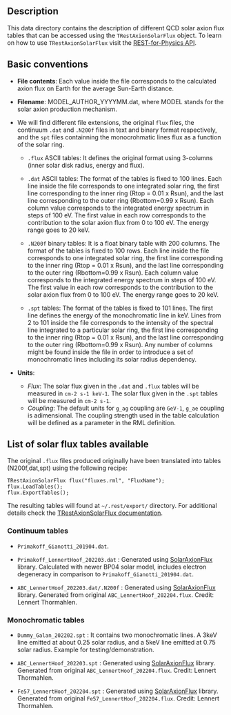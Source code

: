 
## Description

This data directory contains the description of different QCD solar axion flux tables that can be accessed using the `TRestAxionSolarFlux` object. To learn on how to use `TRestAxionSolarFlux` visit the [REST-for-Physics API](https://sultan.unizar.es/rest/).

## Basic conventions

- **File contents**: Each value inside the file corresponds to the calculated axion flux on Earth for the average Sun-Earth distance. 

- **Filename**: MODEL_AUTHOR_YYYYMM.dat, where MODEL stands for the solar axion production mechanism.

- We will find different file extensions, the original `flux` files, the continuum `.dat` and `.N200f` files in text and binary format respectively, and the `spt` files containning the monocrohmatic lines flux as a function of the solar ring.
	
    + `.flux` ASCII tables: It defines the original format using 3-columns (inner solar disk radius, energy and flux).

	+ `.dat` ASCII tables: The format of the tables is fixed to 100 lines. Each line inside the file corresponds to one integrated solar ring, the first line corresponding to the inner ring (Rtop = 0.01 x Rsun), and the last line corresponding to the outer ring (Rbottom=0.99 x Rsun). Each column value corresponds to the integrated energy spectrum in steps of 100 eV. The first value in each row corresponds to the contribution to the solar axion flux from 0 to 100 eV. The energy range goes to 20 keV.

	+ `.N200f` binary tables: It is a float binary table with 200 columns. The format of the tables is fixed to 100 rows. Each line inside the file corresponds to one integrated solar ring, the first line corresponding to the inner ring (Rtop = 0.01 x Rsun), and the last line corresponding to the outer ring (Rbottom=0.99 x Rsun). Each column value corresponds to the integrated energy spectrum in steps of 100 eV. The first value in each row corresponds to the contribution to the solar axion flux from 0 to 100 eV. The energy range goes to 20 keV.

	+ `.spt` tables: The format of the tables is fixed to 101 lines. The first line defines the energy of the monochromatic line in keV. Lines from 2 to 101 inside the file corresponds to the intensity of the spectral line integrated to a particular solar ring, the first line corresponding to the inner ring (Rtop = 0.01 x Rsun), and the last line corresponding to the outer ring (Rbottom=0.99 x Rsun). Any number of columns might be found inside the file in order to introduce a set of monochromatic lines including its solar radius dependency.

- **Units**:
	+ *Flux*: The solar flux given in the `.dat` and `.flux` tables will be measured in `cm-2 s-1 keV-1`. The solar flux given in the `.spt` tables will be measured in `cm-2 s-1`.
    + *Coupling*: The default units for `g_ag` coupling are `GeV-1`, `g_ae` coupling is adimensional. The coupling strength used in the table calculation will be defined as a parameter in the RML definition.

## List of solar flux tables available

The original `.flux` files produced originally have been translated into tables (N200f,dat,spt) using the following recipe:

```
TRestAxionSolarFlux flux("fluxes.rml", "FluxName");
flux.LoadTables();
flux.ExportTables();
```

The resulting tables will found at `~/.rest/export/` directory. For additional details check the [TRestAxionSolarFlux documentation](https://sultan.unizar.es/rest/classTRestAxionSolarFlux.html).

### Continuum tables
- `Primakoff_Gianotti_201904.dat`.

- `Primakoff_LennertHoof_202203.dat` : Generated using [SolarAxionFlux](https://github.com/sebhoof/SolarAxionFlux) library. Calculated with newer BP04 solar model, includes electron degeneracy in comparison to `Primakoff_Gianotti_201904.dat`.

- `ABC_LennertHoof_202203.dat/.N200f` : Generated using [SolarAxionFlux](https://github.com/sebhoof/SolarAxionFlux) library. Generated from original `ABC_LennertHoof_202204.flux`. Credit: Lennert Thormahlen. 

### Monochromatic tables
- `Dummy_Galan_202202.spt` : It contains two monochromatic lines. A 3keV line emitted at about 0.25 solar radius, and a 5keV line emitted at 0.75 solar radius. Example for testing/demonstration.

- `ABC_LennertHoof_202203.spt` : Generated using [SolarAxionFlux](https://github.com/sebhoof/SolarAxionFlux) library. Generated from original `ABC_LennertHoof_202204.flux`. Credit: Lennert Thormahlen. 

- `Fe57_LennertHoof_202204.spt` : Generated using [SolarAxionFlux](https://github.com/sebhoof/SolarAxionFlux) library. Generated from original `Fe57_LennertHoof_202204.flux`. Credit: Lennert Thormahlen. 
